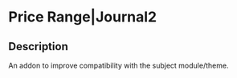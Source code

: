 # Price Range|Journal2

## Description
An addon to improve compatibility with the subject module/theme.

